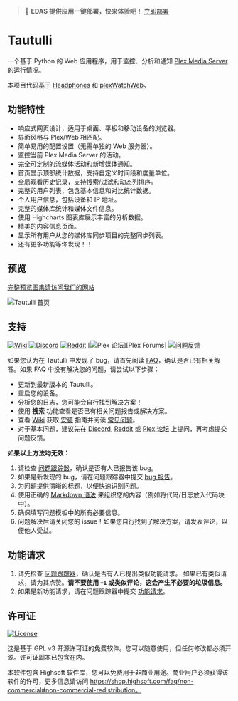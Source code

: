 > 🚀 **EDAS 提供应用一键部署，快来体验吧！** [立即部署](https://edasnext.console.aliyun.com/#/home?tab=marketplace&marketDetail=60f3ab94-2e1f-4905-b673-fb285ad36c96)

# Tautulli

一个基于 Python 的 Web 应用程序，用于监控、分析和通知 [Plex Media Server](https://plex.tv) 的运行情况。

本项目代码基于 [Headphones](https://github.com/rembo10/headphones) 和 [plexWatchWeb](https://github.com/ecleese/plexWatchWeb)。

## 功能特性

-   响应式网页设计，适用于桌面、平板和移动设备的浏览器。
-   界面风格与 Plex/Web 相匹配。
-   简单易用的配置设置（无需单独的 Web 服务器）。
-   监控当前 Plex Media Server 的活动。
-   完全可定制的流媒体活动和新增媒体通知。
-   首页显示顶部统计数据，支持自定义时间段和度量单位。
-   全局观看历史记录，支持搜索/过滤和动态列排序。
-   完整的用户列表，包含基本信息和对比统计数据。
-   个人用户信息，包括设备和 IP 地址。
-   完整的媒体库统计和媒体文件信息。
-   使用 Highcharts 图表库展示丰富的分析数据。
-   精美的内容信息页面。
-   显示所有用户从您的媒体库同步项目的完整同步列表。
-   还有更多功能等你发现！！

## 预览

[完整预览图集请访问我们的网站][Tautulli]

![Tautulli 首页](https://edas-hz.oss-cn-hangzhou.aliyuncs.com/edas-apps/charts-store/tautulli/image/activity-compressed.jpg)

## 支持

[![Wiki][badge-wiki]][Wiki]
[![Discord][badge-discord]][Discord]
[![Reddit][badge-reddit]][Reddit]
[![Plex 论坛][badge-forums]][Plex Forums]
[![问题反馈][badge-issues]][Issues]

[badge-wiki]: https://img.shields.io/badge/github-wiki-black?style=flat-square
[badge-discord]: https://img.shields.io/discord/183396325142822912?label=discord&style=flat-square&color=7289DA
[badge-reddit]: https://img.shields.io/reddit/subreddit-subscribers/tautulli?label=reddit&style=flat-square&color=FF5700
[badge-forums]: https://img.shields.io/badge/plex%20forums-discussion-E5A00D?style=flat-square
[badge-issues]: https://img.shields.io/badge/github-issues-black?style=flat-square

如果您认为在 Tautulli 中发现了 bug，请首先阅读 [FAQ][]，确认是否已有相关解答。如果 FAQ 中没有解决您的问题，请尝试以下步骤：

-   更新到最新版本的 Tautulli。
-   重启您的设备。
-   分析您的日志，您可能会自行找到解决方案！
-   使用 **搜索** 功能查看是否已有相关问题报告或解决方案。
-   查看 [Wiki][] 获取 [安装][Installation] 指南并阅读 [常见问题][FAQ]。
-   对于基本问题，建议先在 [Discord][], [Reddit][] 或 [Plex 论坛][] 上提问，再考虑提交问题反馈。

**如果以上方法均无效：**

1.  请检查 [问题跟踪器][Issues]，确认是否有人已报告该 bug。
2.  如果是新发现的 bug，请在问题跟踪器中提交 [bug 报告][Issue New]。
3.  为问题提供清晰的标题，以便快速识别问题。
4.  使用正确的 [Markdown 语法][] 来组织您的内容（例如将代码/日志放入代码块中）。
5.  确保填写问题模板中的所有必要信息。
6.  问题解决后请关闭您的 issue！如果您自行找到了解决方案，请发表评论，以便他人受益。

## 功能请求

1.  请先检查 [问题跟踪器][Issues]，确认是否有人已提出类似功能请求。
    如果已有类似请求，请为其点赞。**请不要使用 `+1` 或类似评论，这会产生不必要的垃圾信息。**
2.  如果是新功能请求，请在问题跟踪器中提交 [功能请求][Issue New]。

## 许可证

[![License][badge-license]][License]

[badge-license]: https://img.shields.io/github/license/Tautulli/Tautulli?style=flat-square

这是基于 GPL v3 开源许可证的免费软件。您可以随意使用，但任何修改都必须开源。许可证副本已包含在内。

本软件包含 Highsoft 软件库，您可以免费用于非商业用途。商业用户必须获得该软件的许可，更多信息请访问 https://shop.highsoft.com/faq/non-commercial#non-commercial-redistribution。

[Python]: https://python.org/downloads
[DockerHub]: https://hub.docker.com/r/tautulli/tautulli
[Releases]: https://github.com/Tautulli/Tautulli/releases
[Releases Latest]: https://github.com/Tautulli/Tautulli/releases/latest
[License]: https://github.com/Tautulli/Tautulli/blob/master/LICENSE
[FAQ]: https://github.com/Tautulli/Tautulli/wiki/Frequently-Asked-Questions
[Installation]: https://github.com/Tautulli/Tautulli/wiki/Installation
[Issues]: https://github.com/Tautulli/Tautulli/issues
[Issue New]: https://github.com/Tautulli/Tautulli/issues/new/choose
[Markdown 语法]: https://help.github.com/articles/github-flavored-markdown
[Tautulli]: http://tautulli.com
[Wiki]: https://github.com/Tautulli/Tautulli/wiki
[Discord]: https://tautulli.com/discord
[Reddit]: https://reddit.com/r/Tautulli
[Plex 论坛]: https://forums.plex.tv/t/tautulli-monitor-your-plex-media-server/225242
[Snapcraft]: https://snapcraft.io/tautulli
[Commits Beta]: https://github.com/Tautulli/Tautulli/commits/beta
[Commits Nightly]: https://github.com/Tautulli/Tautulli/commits/nightly

[Publish Docker Master]: https://github.com/Tautulli/Tautulli/actions?query=workflow%3A"Publish+Docker"+branch%3Amaster
[Publish Docker Beta]: https://github.com/Tautulli/Tautulli/actions?query=workflow%3A"Publish+Docker"+branch%3Abeta
[Publish Docker Nightly]: https://github.com/Tautulli/Tautulli/actions?query=workflow%3A"Publish+Docker"+branch%3Anightly
[Publish Snap Master]: https://github.com/Tautulli/Tautulli/actions?query=workflow%3A"Publish+Snap"+branch%3Amaster
[Publish Snap Beta]: https://github.com/Tautulli/Tautulli/actions?query=workflow%3A"Publish+Snap"+branch%3Abeta
[Publish Snap Nightly]: https://github.com/Tautulli/Tautulli/actions?query=workflow%3A"Publish+Snap"+branch%3Anightly
[Publish Installer Master]: https://github.com/Tautulli/Tautulli/actions?query=workflow%3A"Publish+Installers"+branch%3Amaster
[Publish Installer Beta]: https://github.com/Tautulli/Tautulli/actions?query=workflow%3A"Publish+Installers"+branch%3Abeta
[Publish Installer Nightly]: https://github.com/Tautulli/Tautulli/actions?query=workflow%3A"Publish+Installers"+branch%3Anightly